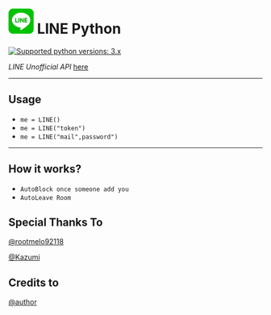 # ![logo](LINE.png) LINE Python

 [![Supported python versions: 3.x](https://img.shields.io/badge/python-3.x-green.svg "Supported python versions: 3.x")](https://www.python.org/downloads/) 

*LINE Unofficial API* [here](https://github.com/yinmo-public/linepy)

----

## Usage

- `me = LINE()`
- `me = LINE("token")`
- `me = LINE("mail",password")`

----

## How it works?

- `AutoBlock once someone add you`
- `AutoLeave Room`


## Special Thanks To 
[@rootmelo92118](https://github.com/rootmelo92118)

[@Kazumi](https://github.com/KazumiLine)

## Credits to
[@author](https://line.me/ti/p/3eamxoks_T)
